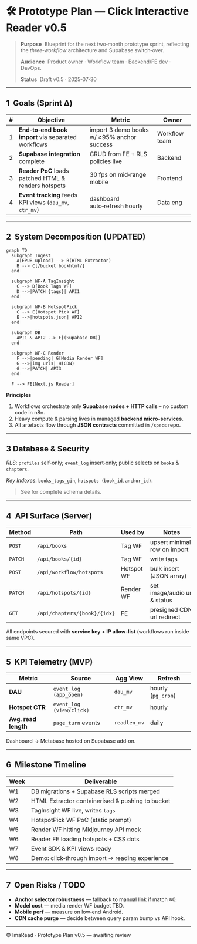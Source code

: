 # 🛠️ Prototype Plan — Click Interactive Reader v0.5

> **Purpose**  Blueprint for the next two‑month prototype sprint, reflecting the *three‑workflow* architecture and Supabase switch‑over.
>
> **Audience**  Product owner · Workflow team · Backend/FE dev · DevOps.
>
> **Status**  Draft v0.5 · 2025‑07‑30

---

## 1  Goals (Sprint Δ)

| # | Objective                                               | Metric                                     | Owner         |
| - | ------------------------------------------------------- | ------------------------------------------ | ------------- |
| 1 | **End‑to‑end book import** via separated workflows      | import 3 demo books w/ ≥95% anchor success | Workflow team |
| 2 | **Supabase integration** complete                       | CRUD from FE + RLS policies live           | Backend       |
| 3 | **Reader PoC** loads patched HTML & renders hotspots    | 30 fps on mid‑range mobile                 | Frontend      |
| 4 | **Event tracking** feeds KPI views (`dau_mv`, `ctr_mv`) | dashboard auto‑refresh hourly              | Data eng      |

---

## 2  System Decomposition (UPDATED)

```mermaid
graph TD
  subgraph Ingest
    A[EPUB upload] --> B(HTML Extractor)
    B --> C[/bucket bookhtml/]
  end

  subgraph WF‑A TagInsight
    C --> D[Book Tags WF]
    D -->|PATCH {tags}| API1
  end

  subgraph WF‑B HotspotPick
    C --> E[Hotspot Pick WF]
    E -->|hotspots.json| API2
  end

  subgraph DB
    API1 & API2 --> F[(Supabase DB)]
  end

  subgraph WF‑C Render
    F -->|pending| G[Media Render WF]
    G -->|img urls| H(CDN)
    G -->|PATCH| API3
  end

  F --> FE[Next.js Reader]
```

**Principles**

1. Workflows orchestrate only **Supabase nodes + HTTP calls** – no custom code in n8n.
2. Heavy compute & parsing lives in managed **backend micro‑services**.
3. All artefacts flow through **JSON contracts** committed in `/specs` repo.

---

## 3  Database & Security

*RLS*: `profiles` self‑only; `event_log` insert‑only; public selects on `books` & `chapters`.

*Key Indexes*: `books_tags_gin`, `hotspots (book_id,anchor_id)`.

> See <mcfile name="click_data_contract.md" path="d:\\Click-Reader\\docs\\specifications\\click_prototype_files\\click_data_contract.md"></mcfile> for complete schema details.

---

## 4  API Surface (Server)

| Method  | Path                         | Used by    | Notes                        |
| ------- | ---------------------------- | ---------- | ---------------------------- |
| `POST`  | `/api/books`                 | Tag WF     | upsert minimal row on import |
| `PATCH` | `/api/books/{id}`            | Tag WF     | write tags                   |
| `POST`  | `/api/workflow/hotspots`     | Hotspot WF | bulk insert (JSON array)     |
| `PATCH` | `/api/hotspots/{id}`         | Render WF  | set image/audio url & status |
| `GET`   | `/api/chapters/{book}/{idx}` | FE         | presigned CDN url redirect   |

All endpoints secured with **service key + IP allow‑list** (workflows run inside same VPC).

---

## 5  KPI Telemetry (MVP)

| Metric               | Source                   | Agg View     | Refresh            |
| -------------------- | ------------------------ | ------------ | ------------------ |
| **DAU**              | `event_log (app_open)`   | `dau_mv`     | hourly (`pg_cron`) |
| **Hotspot CTR**      | `event_log (view/click)` | `ctr_mv`     | hourly             |
| **Avg. read length** | `page_turn` events       | `readlen_mv` | daily              |

Dashboard → Metabase hosted on Supabase add‑on.

---

## 6  Milestone Timeline

| Week | Deliverable                                      |
| ---- | ------------------------------------------------ |
| W1   | DB migrations + Supabase RLS scripts merged      |
| W2   | HTML Extractor containerised & pushing to bucket |
| W3   | TagInsight WF live, writes `tags`                |
| W4   | HotspotPick WF PoC (static prompt)               |
| W5   | Render WF hitting Midjourney API mock            |
| W6   | Reader FE loading hotspots + CSS dots            |
| W7   | Event SDK & KPI views ready                      |
| W8   | Demo: click‑through import → reading experience  |

---

## 7  Open Risks / TODO

* **Anchor selector robustness** — fallback to manual link if match ≈0.
* **Model cost** — media render WF budget TBD.
* **Mobile perf** — measure on low‑end Android.
* **CDN cache purge** — decide between query param bump vs API hook.

---

© ImaRead · Prototype Plan v0.5 — awaiting review
